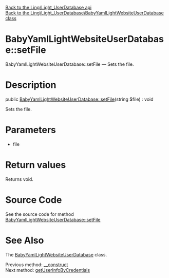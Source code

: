 [Back to the Ling/Light_UserDatabase api](https://github.com/lingtalfi/Light_UserDatabase/blob/master/doc/api/Ling/Light_UserDatabase.md)<br>
[Back to the Ling\Light_UserDatabase\BabyYamlLightWebsiteUserDatabase class](https://github.com/lingtalfi/Light_UserDatabase/blob/master/doc/api/Ling/Light_UserDatabase/BabyYamlLightWebsiteUserDatabase.md)


BabyYamlLightWebsiteUserDatabase::setFile
================



BabyYamlLightWebsiteUserDatabase::setFile — Sets the file.




Description
================


public [BabyYamlLightWebsiteUserDatabase::setFile](https://github.com/lingtalfi/Light_UserDatabase/blob/master/doc/api/Ling/Light_UserDatabase/BabyYamlLightWebsiteUserDatabase/setFile.md)(string $file) : void




Sets the file.




Parameters
================


- file

    


Return values
================

Returns void.








Source Code
===========
See the source code for method [BabyYamlLightWebsiteUserDatabase::setFile](https://github.com/lingtalfi/Light_UserDatabase/blob/master/BabyYamlLightWebsiteUserDatabase.php#L112-L115)


See Also
================

The [BabyYamlLightWebsiteUserDatabase](https://github.com/lingtalfi/Light_UserDatabase/blob/master/doc/api/Ling/Light_UserDatabase/BabyYamlLightWebsiteUserDatabase.md) class.

Previous method: [__construct](https://github.com/lingtalfi/Light_UserDatabase/blob/master/doc/api/Ling/Light_UserDatabase/BabyYamlLightWebsiteUserDatabase/__construct.md)<br>Next method: [getUserInfoByCredentials](https://github.com/lingtalfi/Light_UserDatabase/blob/master/doc/api/Ling/Light_UserDatabase/BabyYamlLightWebsiteUserDatabase/getUserInfoByCredentials.md)<br>

